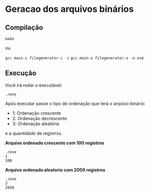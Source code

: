 # Geracao dos arquivos binários
## Compilação

```make```

ou

```gcc main.c filegenerator.c -c```
```gcc main.o filegenerator.o -o exe```
## Execução
Você irá rodar o executável:

```./exe```

Após executar passe o tipo de ordenação que terá o arquivo binário:
+ 1: Ordenação crescente
+ 2: Ordenação decrescente
+ 3: Ordenação aleatória


e a quantidade de registros.

**Arquivo ordenado crescente com 100 registros**
```
./exe
1
100
```
**Arquivo ordenado aleatorio com 2050 registros**
```
./exe
3
2050
```

